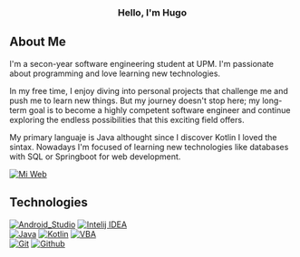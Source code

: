 <h3 align="center">Hello, I'm Hugo</h3>

## About Me

I'm a secon-year software engineering student at UPM. I'm passionate about programming and love learning new technologies.

In my free time, I enjoy diving into personal projects that challenge me and push me to learn new things. But my journey doesn't stop here; my long-term goal is to become a highly competent software engineer and continue exploring the endless possibilities that this exciting field offers.

My primary languaje is Java althought since I discover Kotlin I loved the sintax. Nowadays I'm focused of learning new technologies like databases with SQL or Springboot for web development.

[![Mi Web](https://img.shields.io/badge/Mi%20Web-c8cf4e?style=for-the-badge
)](https://hugoalvarezajenjo.github.io/)


## Technologies

[![Android_Studio](https://img.shields.io/badge/Android_Studio-3DDC84?style=for-the-badge&logo=android-studio&logoColor=white&labelColor=101010)]()
[![Intelij IDEA](https://img.shields.io/badge/InteliJ_IDEA-f1325f?style=for-the-badge&logo=intellijidea&logoColor=white&labelColor=101010)]()
</br>
[![Java](https://img.shields.io/badge/Java-eb5428?style=for-the-badge&logo=java&logoColor=white&labelColor=101010)]()
[![Kotlin](https://img.shields.io/badge/Kotlin-c921b0?style=for-the-badge&logo=kotlin&logoColor=white&labelColor=101010)]()
[![VBA](https://img.shields.io/badge/Visual_Basic_A-278022?style=for-the-badge&logo=visualbasic&logoColor=white&labelColor=101010)]()
</br>
[![Git](https://img.shields.io/badge/Git-e84e31?style=for-the-badge&logo=git&logoColor=white&labelColor=101010)]()
[![Github](https://img.shields.io/badge/GitHub-007396?style=for-the-badge&logo=github&logoColor=white&labelColor=101010)]()
